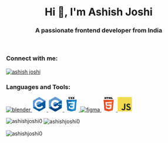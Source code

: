 <h1 align="center">Hi 👋, I'm Ashish Joshi</h1>
<h3 align="center">A passionate frontend developer from India</h3>
<p align="left"> <a href="https://twitter.com/" target="blank"><img src="https://i.pinimg.com/originals/54/e3/7d/54e37d8074ebcde1d96c77d7b2a7f310.gif" alt="" /></a> </p>

<h3 align="left">Connect with me:</h3>
<p align="left">
<a href="https://linkedin.com/in/ashish joshi" target="blank"><img align="center" src="https://raw.githubusercontent.com/rahuldkjain/github-profile-readme-generator/master/src/images/icons/Social/linked-in-alt.svg" alt="ashish joshi" height="30" width="40" /></a>
</p>

<h3 align="left">Languages and Tools:</h3>
<p align="left"> <a href="https://www.blender.org/" target="_blank" rel="noreferrer"> <img src="https://download.blender.org/branding/community/blender_community_badge_white.svg" alt="blender" width="40" height="40"/> </a> <a href="https://www.cprogramming.com/" target="_blank" rel="noreferrer"> <img src="https://raw.githubusercontent.com/devicons/devicon/master/icons/c/c-original.svg" alt="c" width="40" height="40"/> </a> <a href="https://www.w3schools.com/cpp/" target="_blank" rel="noreferrer"> <img src="https://raw.githubusercontent.com/devicons/devicon/master/icons/cplusplus/cplusplus-original.svg" alt="cplusplus" width="40" height="40"/> </a> <a href="https://www.w3schools.com/css/" target="_blank" rel="noreferrer"> <img src="https://raw.githubusercontent.com/devicons/devicon/master/icons/css3/css3-original-wordmark.svg" alt="css3" width="40" height="40"/> </a> <a href="https://www.figma.com/" target="_blank" rel="noreferrer"> <img src="https://www.vectorlogo.zone/logos/figma/figma-icon.svg" alt="figma" width="40" height="40"/> </a> <a href="https://www.w3.org/html/" target="_blank" rel="noreferrer"> <img src="https://raw.githubusercontent.com/devicons/devicon/master/icons/html5/html5-original-wordmark.svg" alt="html5" width="40" height="40"/> </a> <a href="https://developer.mozilla.org/en-US/docs/Web/JavaScript" target="_blank" rel="noreferrer"> <img src="https://raw.githubusercontent.com/devicons/devicon/master/icons/javascript/javascript-original.svg" alt="javascript" width="40" height="40"/> </a> </p>

<p><img align="left" src="https://github-readme-stats.vercel.app/api/top-langs?username=ashishjoshi0&show_icons=true&locale=en&layout=compact" alt="ashishjoshi0" /></p>

<p>&nbsp;<img align="center" src="https://github-readme-stats.vercel.app/api?username=ashishjoshi0&show_icons=true&locale=en" alt="ashishjoshi0" /></p>

<p><img align="center" src="https://github-readme-streak-stats.herokuapp.com/?user=ashishjoshi0&" alt="ashishjoshi0" /></p>

